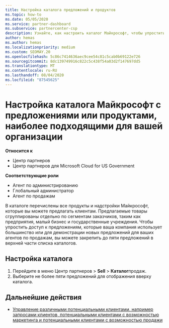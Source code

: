 ```yaml
---
title: Настройка каталога предложений и продуктов
ms.topic: how-to
ms.date: 05/05/2020
ms.service: partner-dashboard
ms.subservice: partnercenter-csp
description: Узнайте, как настроить каталог Майкрософт, чтобы упростить доступ к предложениям партнеров или продуктам, которые в большинстве случаев используются в вашей организации.
author: hemas
ms.author: hemas
ms.localizationpriority: medium
ms.custom: SEOMAY.20
ms.openlocfilehash: 5c86c7414636aec9cee54c81c5cab0b69122e726
ms.sourcegitcommit: 8dc139749916c822c5c438f54a03d2f147697dd5
ms.translationtype: MT
ms.contentlocale: ru-RU
ms.lasthandoff: 08/04/2020
ms.locfileid: "87545625"
---
```

# <a name="customize-the-microsoft-catalog-with-offers-or-products-most-suited-to-your-organization"></a>Настройка каталога Майкрософт с предложениями или продуктами, наиболее подходящими для вашей организации

**Относится к**

- Центр партнеров
- Центр партнеров для Microsoft Cloud for US Government

**Соответствующие роли**

- Агент по администрированию
- Глобальный администратор
- Агент по продажам

В каталоге перечислены все продукты и надстройки Майкрософт, которые вы можете предлагать клиентам. Предлагаемые товары сгруппированы отдельно по сегментам заказчиков, таким как предприятия, малый бизнес и государственные учреждения. Чтобы упростить доступ к предложениям, которые ваша компания использует большинство или для демонстрации новых предложений для ваших агентов по продажам, вы можете закрепить до пяти предложений в верхней части списка каталогов.

## <a name="customize-the-catalog"></a>Настройка каталога

1. Перейдите в меню Центр партнеров &gt; **Sell** &gt; **Каталог**продаж.
2. Выберите не более пяти предложений для отображения вверху каталога.
 
## <a name="next-steps"></a>Дальнейшие действия

- [Управление различными потенциальными клиентами, например запросами клиентов, потенциальными клиентами с возможностью маркетинга и потенциальными клиентами с возможностью продажи](manage-leads.md) 
